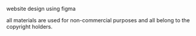 website design using figma

all materials are used for non-commercial purposes and all belong to the copyright holders.
